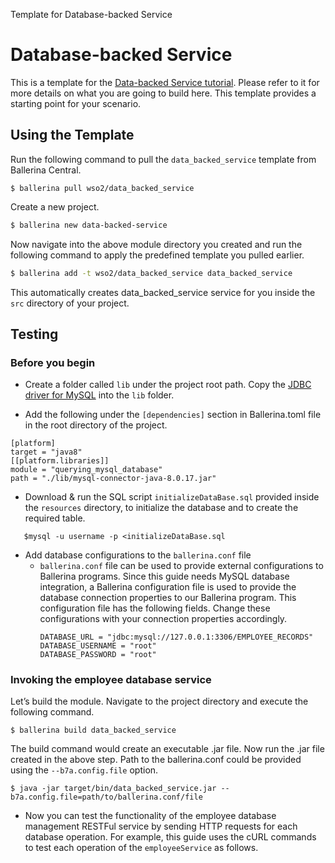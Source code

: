 Template for Database-backed Service

# Database-backed Service 

This is a template for the [Data-backed Service tutorial](https://ei.docs.wso2.com/en/latest/ballerina-integrator/learn/tutorials/database-integrations/data-backed-service/1/). Please refer to it for more details on what you are going to build here. This template provides a starting point for your scenario. 

## Using the Template

Run the following command to pull the `data_backed_service` template from Ballerina Central.

```
$ ballerina pull wso2/data_backed_service
```

Create a new project.

```bash
$ ballerina new data-backed-service
```

Now navigate into the above module directory you created and run the following command to apply the predefined template you pulled earlier.

```bash
$ ballerina add -t wso2/data_backed_service data_backed_service
```

This automatically creates data_backed_service service for you inside the `src` directory of your project.  

## Testing

### Before you begin
* Create a folder called `lib` under the project root path. Copy the [JDBC driver for MySQL](https://dev.mysql.com/downloads/connector/j/) into the `lib` folder.

* Add the following under the `[dependencies]` section in Ballerina.toml file in the root directory of the project.

```ballerina
[platform]
target = "java8"
[[platform.libraries]]
module = "querying_mysql_database"
path = "./lib/mysql-connector-java-8.0.17.jar"
```

* Download & run the SQL script `initializeDataBase.sql` provided inside the `resources` directory, to initialize the database and to create the required table.
```
   $mysql -u username -p <initializeDataBase.sql
```

- Add database configurations to the `ballerina.conf` file
   - `ballerina.conf` file can be used to provide external configurations to Ballerina programs. Since this guide needs MySQL database integration, a Ballerina configuration file is used to provide the database connection properties to our Ballerina program.
   This configuration file has the following fields. Change these configurations with your connection properties accordingly.
      ```
      DATABASE_URL = "jdbc:mysql://127.0.0.1:3306/EMPLOYEE_RECORDS"
      DATABASE_USERNAME = "root"
      DATABASE_PASSWORD = "root"
      ```

### Invoking the employee database service

Let’s build the module. Navigate to the project directory and execute the following command.

```
$ ballerina build data_backed_service
```

The build command would create an executable .jar file. Now run the .jar file created in the above step. Path to the ballerina.conf could be provided using the `--b7a.config.file` option.

```
$ java -jar target/bin/data_backed_service.jar --b7a.config.file=path/to/ballerina.conf/file
```

- Now you can test the functionality of the employee database management RESTFul service by sending HTTP requests for each database operation. For example, this guide uses the cURL commands to test each operation of the `employeeService` as follows.
